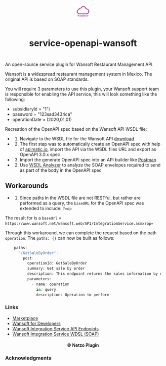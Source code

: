 <div align="center">
  <a href="https://netzo.io" target="_blank" >
    <img height="50" src="https://raw.githubusercontent.com/netzoio/netzo/main/plugins/services/service-openapi-wansoft/src/assets/icon.png" style="margin: 12px 0px" />
  </a>

  <h1 style="padding: 6px 0px 24px 0px">service-openapi-wansoft</h1>
</div>

An open-source service plugin for Wansoft Restaurant Management API.

Wansoft is a widespread restaurant management system in Mexico. The original API is based on SOAP standards.

You will require 3 parameters to use this plugin, your Wansoft support team is responsible for enabling the API service, this will look something like the following:

- subsidiaryId = "1")
- password = "123sad3434ca"
- operationDate = (2020,01,01)

Recreation of the OpenAPI spec based on the Wansoft API WSDL file:

- 1. Navigate to the WSDL file for the Wansoft API [download](https://www.wansoft.net/wansoft.web/API/IntegrationService.asmx?WSDL)
- 2. The first step was to automatically create an OpenAPI spec with help of [apimatic.io](apimatic.io), import the API via the WSDL files URL and export as OpenAPI 3.0.x spec
- 3. Import the generate OpenAPI spec into an API builder like [Postman](https://web.postman.co/)
- 2. Use [WSDL Analyzer](https://www.wsdl-analyzer.com/upload/doUploadWsdl) to analyze the SOAP envelopes required to send as part of the body in the OpenAPI spec


## Workarounds

- 1. Since paths in the WSDL file are not RESTful, but rather are performed as a query, the `baseURL` for the OpenAPI spec was extended to include: `?=op`

The result for is a `baseUrl` = `https://www.wansoft.net/wansoft.web/API/IntegrationService.asmx?op=`

Through this workaround, we can complete the request based on the path `operation`. The `paths: {}` can now be built as follows:

```js
    paths:
      "/GetSaleByOrder":
        post:
          operationId: GetSaleByOrder
          summary: Get sale by order
          description: This endpoint returns the sales information by orders
          parameters:
            - name: operation
              in: query
              description: Operation to perform
```

### Links

- [Marketplace](https://app.netzo.io/marketplace/service-openapi-wansoft)
- [Wansoft for Developers](https://wansoft.net/public/docs/integracionerp.html)
- [Wansoft Integration Service API Endpoints](https://www.wansoft.net/wansoft.web/API/IntegrationService.asmx)
- [Wansoft Integration Service WDSL (SOAP)](https://www.wansoft.net/wansoft.web/API/IntegrationService.asmx?WSDL)

<div align="center">
  <h4>© Netzo Plugin</h4>
</div>

### Acknowledgments
